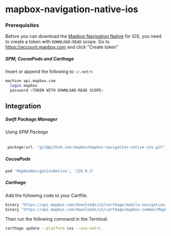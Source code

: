 # mapbox-navigation-native-ios

### Prerequisites

Before you can download the [Mapbox Navigation Native](https://github.com/mapbox/mapbox-navigation-native) for iOS, you need to create a token with `DOWNLOAD:READ` scope.
Go to https://account.mapbox.com and click "Create token"

##### SPM, CocoaPods and Carthage
Insert or append the following to `~/.netrc`

```bash
machine api.mapbox.com
  login mapbox
  password <TOKEN WITH DOWNLOAD:READ SCOPE>
```

## Integration

##### Swift Package Manager

###### Using SPM Package

```swift
.package(url: "git@github.com:mapbox/mapbox-navigation-native-ios.git", from: "126.0.3"),
```

##### CocoaPods

```ruby
pod 'MapboxNavigationNative', '126.0.3'
```

##### Carthage

Add the following code to your Cartfile.

```bash
binary "https://api.mapbox.com/downloads/v2/carthage/mobile-navigation-native/MapboxNavigationNative.json" == 126.0.3
binary "https://api.mapbox.com/downloads/v2/carthage/mapbox-common/MapboxCommon-ios.json" == 23.3.0
```

Then run the following command in the Terminal.
```bash
carthage update --platform ios --use-netrc
```
